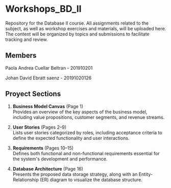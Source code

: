 # Workshops_BD_II
Repository for the Database II course. All assignments related to the subject, as well as workshop exercises and materials, will be uploaded here. The content will be organized by topics and submissions to facilitate tracking and review.

## Members
Paola Andrea Cuellar Beltran    -   201910201

Johan David Ebratt saenz        -   20191020126

## Proyect Sections

1. **Business Model Canvas** (Page 1)  
   Provides an overview of the key aspects of the business model, including value propositions, customer segments, and revenue streams.


2. **User Stories** (Pages 2–9)  
   Lists user stories categorized by roles, including acceptance criteria to define the expected functionality and user interactions.


3. **Requirements** (Pages 10–15)  
   Defines both functional and non-functional requirements essential for the system's development and performance.


4. **Database Architecture** (Page 16)  
   Presents the proposed data storage strategy, along with an Entity-Relationship (ER) diagram to visualize the database structure.